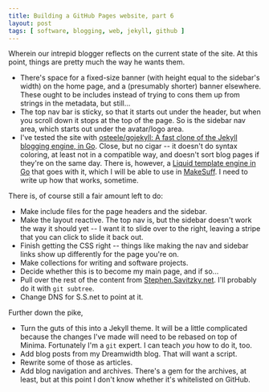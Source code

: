 ```yaml
---
title: Building a GitHub Pages website, part 6
layout: post
tags: [ software, blogging, web, jekyll, github ]
---
```

Wherein our intrepid blogger reflects on the current state of the site.
At this point, things are pretty much the way he wants them.

- There's space for a fixed-size banner (with height equal to the sidebar's
  width) on the home page, and a (presumably shorter) banner elsewhere.  These
  ought to be includes instead of trying to cons them up from strings in the
  metadata, but still...
- The top nav bar is sticky, so that it starts out under the header, but when
  you scroll down it stops at the top of the page.  So is the sidebar nav
  area, which starts out under the avatar/logo area.
- I've tested the site with [osteele/gojekyll: A fast clone of the Jekyll
  blogging engine, in Go](https://github.com/osteele/gojekyll).  Close, but no
  cigar -- it doesn't do syntax coloring, at least not in a compatible way,
  and doesn't sort blog pages if they're on the same day.  There is, however,
  a [Liquid template engine in Go](https://github.com/osteele/liquid) that
  goes with it, which I will be able to use in
  [MakeSuff](https://github.com/ssavitzky/MakeStuff).  I need to write up how
  that works, sometime.

There is, of course still a fair amount left to do:

- Make include files for the page headers and the sidebar.
- Make the layout reactive.  The top nav is, but the sidebar doesn't work the
  way it should yet -- I want it to slide over to the right, leaving a stripe
  that you can click to slide it back out.
- Finish getting the CSS right -- things like making the nav and sidebar links
  show up differently for the page you're on.
- Make collections for writing and software projects.
- Decide whether this is to become my main page, and if so...
- Pull over the rest of the content from
  [Stephen.Savitzky.net](https://stephen.savitzky.net).  I'll probably do it
  with `git subtree`.
- Change DNS for S.S.net to point at it.

Further down the pike,

- Turn the guts of this into a Jekyll theme.  It will be a little complicated
  because the changes I've made will need to be rebased on top of Minima.
  Fortunately I'm a `git` expert.  I can teach _you_ how to do it, too.
- Add blog posts from my Dreamwidth blog.  That will want a script.
- Rewrite some of those as articles.
- Add blog navigation and archives.  There's a gem for the archives, at least,
  but at this point I don't know whether it's whitelisted on GitHub.
